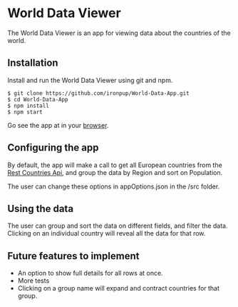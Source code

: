 # World Data Viewer

The World Data Viewer is an app for viewing data about the countries of the 
world.  

## Installation

Install and run the World Data Viewer using git and npm.
```
$ git clone https://github.com/ironpup/World-Data-App.git
$ cd World-Data-App
$ npm install
$ npm start
```
Go see the app at in your [browser](http://localhost:8000).

## Configuring the app
By default, the app will make a call to get all European countries from the 
[Rest Countries Api](https://restcountries.eu), and group the data by
Region and sort on Population.

The user can change these options in appOptions.json in the /src folder.

## Using the data
The user can group and sort the data on different fields, and filter the data.
Clicking on an individual country will reveal all the data for that row.

## Future features to implement
 * An option to show full details for all rows at once.
 * More tests
 * Clicking on a group name will expand and contract countries for that group.
